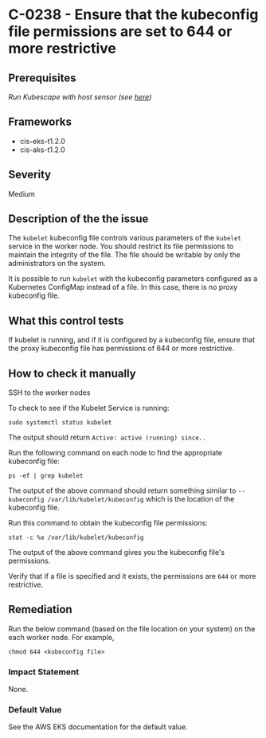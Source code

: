 # C-0238 - Ensure that the kubeconfig file permissions are set to 644 or more restrictive

## Prerequisites
 *Run Kubescape with host sensor (see [here](https://hub.armo.cloud/docs/host-sensor))*
 
## Frameworks
* cis-eks-t1.2.0
* cis-aks-t1.2.0
 
## Severity
Medium

## Description of the the issue
The `kubelet` kubeconfig file controls various parameters of the `kubelet` service in the worker node. You should restrict its file permissions to maintain the integrity of the file. The file should be writable by only the administrators on the system.

 It is possible to run `kubelet` with the kubeconfig parameters configured as a Kubernetes ConfigMap instead of a file. In this case, there is no proxy kubeconfig file.
 
## What this control tests 
If kubelet is running, and if it is configured by a kubeconfig file, ensure that the proxy kubeconfig file has permissions of 644 or more restrictive.
 
## How to check it manually 
SSH to the worker nodes

 To check to see if the Kubelet Service is running:

 
```
sudo systemctl status kubelet

```
 The output should return `Active: active (running) since..`

 Run the following command on each node to find the appropriate kubeconfig file:

 
```
ps -ef | grep kubelet

```
 The output of the above command should return something similar to `--kubeconfig /var/lib/kubelet/kubeconfig` which is the location of the kubeconfig file.

 Run this command to obtain the kubeconfig file permissions:

 
```
stat -c %a /var/lib/kubelet/kubeconfig

```
 The output of the above command gives you the kubeconfig file's permissions.

 Verify that if a file is specified and it exists, the permissions are `644` or more restrictive.
 
## Remediation
Run the below command (based on the file location on your system) on the each worker
node. For example,

 
```
chmod 644 <kubeconfig file>

```
 
### Impact Statement
None.
 
### Default Value
See the AWS EKS documentation for the default value.
 
